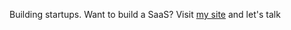Building startups. Want to build a SaaS? Visit [my site](https://algorism.vercel.app/) and let's talk
